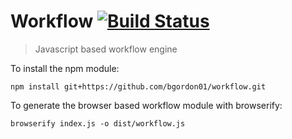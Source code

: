 # Workflow [![Build Status](https://travis-ci.org/bgordon01/workflow.svg?branch=develop)](https://travis-ci.org/bgordon01/workflow)
> Javascript based workflow engine

To install the npm module:

`npm install git+https://github.com/bgordon01/workflow.git`

To generate the browser based workflow module with browserify: 

`browserify index.js -o dist/workflow.js`